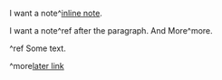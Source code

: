 I want a note^[inline note](https://with.link).

I want a note^ref after the paragraph. And More^more.

^ref Some text.

^more[later link](url:ref)
